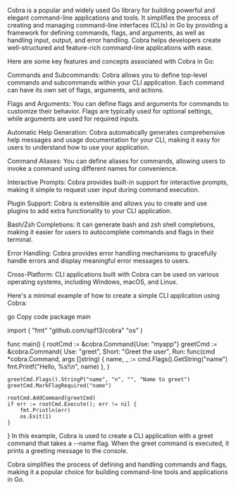 Cobra is a popular and widely used Go library for building powerful and elegant command-line applications and tools. It simplifies the process of creating and managing command-line interfaces (CLIs) in Go by providing a framework for defining commands, flags, and arguments, as well as handling input, output, and error handling. Cobra helps developers create well-structured and feature-rich command-line applications with ease.

Here are some key features and concepts associated with Cobra in Go:

Commands and Subcommands: Cobra allows you to define top-level commands and subcommands within your CLI application. Each command can have its own set of flags, arguments, and actions.

Flags and Arguments: You can define flags and arguments for commands to customize their behavior. Flags are typically used for optional settings, while arguments are used for required inputs.

Automatic Help Generation: Cobra automatically generates comprehensive help messages and usage documentation for your CLI, making it easy for users to understand how to use your application.

Command Aliases: You can define aliases for commands, allowing users to invoke a command using different names for convenience.

Interactive Prompts: Cobra provides built-in support for interactive prompts, making it simple to request user input during command execution.

Plugin Support: Cobra is extensible and allows you to create and use plugins to add extra functionality to your CLI application.

Bash/Zsh Completions: It can generate bash and zsh shell completions, making it easier for users to autocomplete commands and flags in their terminal.

Error Handling: Cobra provides error handling mechanisms to gracefully handle errors and display meaningful error messages to users.

Cross-Platform: CLI applications built with Cobra can be used on various operating systems, including Windows, macOS, and Linux.

Here's a minimal example of how to create a simple CLI application using Cobra:

go
Copy code
package main

import (
	"fmt"
	"github.com/spf13/cobra"
	"os"
)

func main() {
	rootCmd := &cobra.Command{Use: "myapp"}
	greetCmd := &cobra.Command{
		Use:   "greet",
		Short: "Greet the user",
		Run: func(cmd *cobra.Command, args []string) {
			name, _ := cmd.Flags().GetString("name")
			fmt.Printf("Hello, %s!\n", name)
		},
	}

	greetCmd.Flags().StringP("name", "n", "", "Name to greet")
	greetCmd.MarkFlagRequired("name")

	rootCmd.AddCommand(greetCmd)
	if err := rootCmd.Execute(); err != nil {
		fmt.Println(err)
		os.Exit(1)
	}
}
In this example, Cobra is used to create a CLI application with a greet command that takes a --name flag. When the greet command is executed, it prints a greeting message to the console.

Cobra simplifies the process of defining and handling commands and flags, making it a popular choice for building command-line tools and applications in Go.